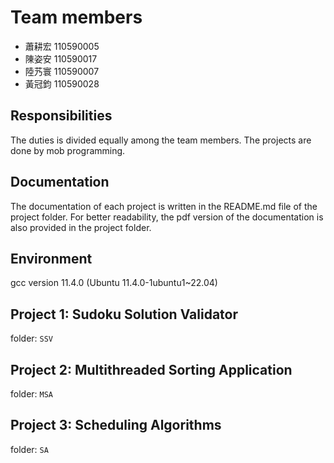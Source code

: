 # Team members

- 蕭耕宏 110590005
- 陳姿安 110590017
- 陸艿寰 110590007
- 黃冠鈞 110590028

## Responsibilities

The duties is divided equally among the team members. The projects are done by mob programming.

## Documentation

The documentation of each project is written in the README.md file of the project folder. For better readability, the pdf version of the documentation is also provided in the project folder.

## Environment

gcc version 11.4.0 (Ubuntu 11.4.0-1ubuntu1~22.04)

## Project 1: Sudoku Solution Validator
folder: `SSV`
## Project 2: Multithreaded Sorting Application
folder: `MSA`
## Project 3: Scheduling Algorithms
folder: `SA`

